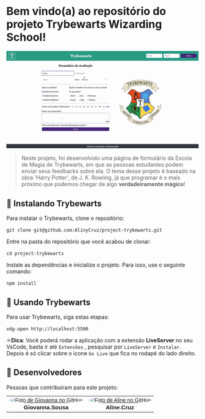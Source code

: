 # Bem vindo(a) ao repositório do projeto Trybewarts Wizarding School!

<img src="formulario.gif" alt="gif-trybewarts">

<br/>

> Neste projeto, foi desenvolvido uma página de formulário da Escola de Magia de Trybewarts, em que as pessoas estudantes podem enviar seus feedbacks sobre ela. O tema desse projeto é baseado na obra 'Harry Potter', de J. K. Rowling, já que programar é o mais próximo que podemos chegar de algo **verdadeiramente mágico**!


## 🚀 Instalando Trybewarts

Para instalar o Trybewarts, clone o repositório:
```
git clone git@github.com:AlinyCruz/project-trybewarts.git
```
Entre na pasta do repositório que você acabou de clonar:
```
cd project-trybewarts
```

Instale as dependências e inicialize o projeto. Para isso, use o seguinte comando:
```
npm install
```

## 🧙 Usando Trybewarts

Para usar Trybewarts, siga estas etapas:

```
xdg-open http://localhost:5500
```

⚛️**Dica**: Você poderá rodar a aplicação com a extensão **LiveServer** no seu VsCode, basta ir até `Extensões` ,  pesquisar por `LiveServer` e `Instalar`. Depois é só clicar sobre o ícone `Go Live` que fica no rodapé do lado direito.

## 🤝 Desenvolvedores

Pessoas que contribuíram para este projeto:

<table>
  <tr>
    <td align="center" style="font-family: Franklin Gothic Medium, sans-serif;">
      <a href="https://github.com/GiovannaSDJ">
        <img src="https://avatars.githubusercontent.com/u/111556435?v=4" width="100px;" alt="Foto de Giovanna no GitHub" style="border-radius:50%;"/><br>
        <sub>
          <b style="font-size:15px;">Giovanna Sousa</b>
        </sub>
      </a>
    </td>
      </a>
    </td>
     <td align="center" style="font-family: Franklin Gothic Medium, sans-serif;">
      <a href="https://github.com/AlinyCruz">
        <img src="https://avatars.githubusercontent.com/u/108740455?v=4" width="100px;" alt="Foto de Aline no GitHub" style="border-radius:50%;"/><br>
        <sub>
          <b style="font-size:15px;">Aline Cruz</b>
        </sub>
      </a>
    </td>
      </a>
    </td>
  </tr>
</table>